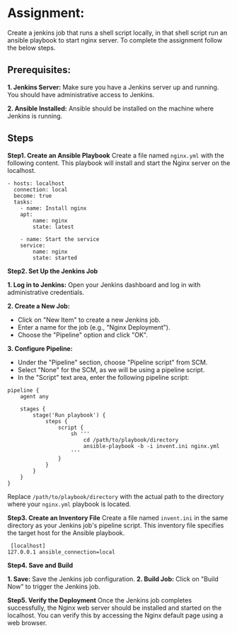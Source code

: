 # Assignment: 
Create a jenkins job that runs a shell script locally, in that shell script run an ansible playbook to start nginx server. To complete the assignment follow the below steps.
 

## Prerequisites:
 
**1. Jenkins Server:** Make sure you have a Jenkins server up and running. You should have administrative access to Jenkins.
 
**2. Ansible Installed:** Ansible should be installed on the machine where Jenkins is running.

 

## Steps
 
 **Step1. Create an Ansible Playbook** 
Create a file named `nginx.yml` with the following content. This playbook will install and start the Nginx server on the localhost.
``` 
- hosts: localhost
  connection: local
  become: true
  tasks:
    - name: Install nginx
  	apt:
    	name: nginx
    	state: latest
 
    - name: Start the service
  	service:
    	name: nginx
    	state: started
 ```
**Step2. Set Up the Jenkins Job**
 
**1. Log in to Jenkins:** Open your Jenkins dashboard and log in with administrative credentials.
 
**2. Create a New Job:**
   - Click on "New Item" to create a new Jenkins job.
   - Enter a name for the job (e.g., "Nginx Deployment").
   - Choose the "Pipeline" option and click "OK".
 
**3. Configure Pipeline:**
   - Under the "Pipeline" section, choose "Pipeline script" from SCM.
   - Select "None" for the SCM, as we will be using a pipeline script.
   - In the "Script" text area, enter the following pipeline script:
``` 
pipeline {
    agent any
 
    stages {
    	stage('Run playbook') {
        	steps {
            	script {
                	sh '''
                    	cd /path/to/playbook/directory
                    	ansible-playbook -b -i invent.ini nginx.yml
                	'''
            	}
        	}
    	}
    }
}
``` 
 
Replace `/path/to/playbook/directory` with the actual path to the directory where your `nginx.yml` playbook is located.
 
**Step3. Create an Inventory File**
Create a file named `invent.ini` in the same directory as your Jenkins job's pipeline script. This inventory file specifies the target host for the Ansible playbook.
``` 
 [localhost]
127.0.0.1 ansible_connection=local
``` 
**Step4. Save and Build**
 
**1. Save:** Save the Jenkins job configuration.
**2. Build Job:** Click on "Build Now" to trigger the Jenkins job.
 
**Step5. Verify the Deployment**
Once the Jenkins job completes successfully, the Nginx web server should be installed and started on the localhost. You can verify this by accessing the Nginx default page using a web browser.
 
 
 

